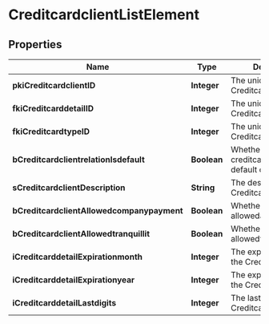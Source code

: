 

# CreditcardclientListElement

## Properties

Name | Type | Description | Notes
------------ | ------------- | ------------- | -------------
**pkiCreditcardclientID** | **Integer** | The unique ID of the Creditcardclient | 
**fkiCreditcarddetailID** | **Integer** | The unique ID of the Creditcarddetail | 
**fkiCreditcardtypeID** | **Integer** | The unique ID of the Creditcardtype | 
**bCreditcardclientrelationIsdefault** | **Boolean** | Whether if it&#39;s the creditcardclient is the default one | 
**sCreditcardclientDescription** | **String** | The description of the Creditcardclient | 
**bCreditcardclientAllowedcompanypayment** | **Boolean** | Whether if it&#39;s an allowedagencypayment | 
**bCreditcardclientAllowedtranquillit** | **Boolean** | Whether if it&#39;s an allowedtranquillit | 
**iCreditcarddetailExpirationmonth** | **Integer** | The expirationmonth of the Creditcarddetail | 
**iCreditcarddetailExpirationyear** | **Integer** | The expirationyear of the Creditcarddetail | 
**iCreditcarddetailLastdigits** | **Integer** | The last digits of the Creditcarddetail | 




